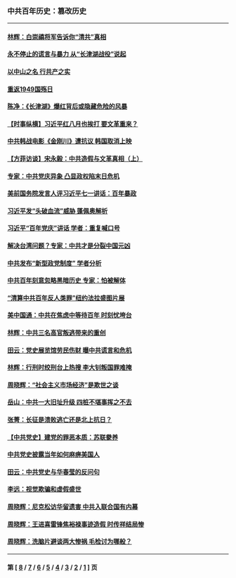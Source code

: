 ### 中共百年历史：篡改历史
---
#### [林辉：白崇禧将军告诉你“清共”真相](../../pages/nf1176115/n14044216.md?08100430) 
#### [永不停止的谎言与暴力 从“长津湖战役”说起](../../pages/nf1176115/n13494094.md?08100430) 
#### [以中山之名 行共产之实](../../pages/nf1176115/n13346437.md?08100430) 
#### [重返1949国殇日](../../pages/nf1176115/n13346372.md?08100430) 
#### [陈净：《长津湖》爆红背后或隐藏危险的风暴](../../pages/nf1176115/n13314364.md?08100430) 
#### [【时事纵横】习近平红八月也挨打 要文革重来？](../../pages/nf1176115/n13231393.md?08100430) 
#### [中共韩战电影《金刚川》遭抗议 韩国取消上映](../../pages/nf1176115/n13219114.md?08100430) 
#### [【方菲访谈】宋永毅：中共造假与文革真相（上）](../../pages/nf1176115/n13200760.md?08100430) 
#### [专家：中共党庆异象 凸显政权陷末日危机](../../pages/nf1176115/n13067084.md?08100430) 
#### [美前国务院发言人评习近平七一讲话：百年暴政](../../pages/nf1176115/n13066986.md?08100430) 
#### [习近平发“头破血流”威胁 蓬佩奥解析](../../pages/nf1176115/n13063604.md?08100430) 
#### [习近平“百年党庆”讲话 学者：重复喊口号](../../pages/nf1176115/n13061411.md?08100430) 
#### [解决台湾问题？专家：中共才是分裂中国元凶](../../pages/nf1176115/n13060811.md?08100430) 
#### [中共发布“新型政党制度” 学者分析](../../pages/nf1176115/n13056354.md?08100430) 
#### [中共百年刻意忽略黑暗历史 专家：怕被解体](../../pages/nf1176115/n13056056.md?08100430) 
#### [“清算中共百年反人类罪”纽约法拉盛图片展](../../pages/nf1176115/n13052220.md?08100430) 
#### [美中国通：中共在焦虑中等待百年 时刻忧垮台](../../pages/nf1176115/n13048820.md?08100430) 
#### [林辉：中共三名高官叛逃带来的重创](../../pages/nf1176115/n13035206.md?08100430) 
#### [田云：党史展览馆劳民伤财 曝中共谎言和危机](../../pages/nf1176115/n13033900.md?08100430) 
#### [林辉：行刑时绞刑台上热搜 李大钊叛国罪难掩](../../pages/nf1176115/n13031965.md?08100430) 
#### [周晓辉：“社会主义市场经济”是欺世之谈](../../pages/nf1176115/n13024090.md?08100430) 
#### [岳山：中共一大旧址升级 四桩不堪事挥之不去](../../pages/nf1176115/n13021697.md?08100430) 
#### [张菁：长征是溃败逃亡还是北上抗日？](../../pages/nf1176115/n13020585.md?08100430) 
#### [【中共党史】建党的罪恶本质：苏联豢养](../../pages/nf1176115/n13011888.md?08100430) 
#### [中共党史披露当年如何麻痹美国人](../../pages/nf1176115/n12966400.md?08100430) 
#### [田云：中共党史与华春莹的反问句](../../pages/nf1176115/n12765178.md?08100430) 
#### [李远：视觉欺骗和虚假盛世](../../pages/nf1176115/n12993376.md?08100430) 
#### [周晓辉：尼克松访华留遗害 中共入联合国有内幕](../../pages/nf1176115/n12991422.md?08100430) 
#### [周晓辉：王进喜雷锋焦裕禄事迹造假 时传祥结局惨](../../pages/nf1176115/n12985497.md?08100430) 
#### [周晓辉：洗脑片避谈两大惨祸 毛检讨为哪般？](../../pages/nf1176115/n12971285.md?08100430) 

---
#### 第 [ [8](./8.md?08100430) / [7](./7.md?08100430) / [6](./6.md?08100430) / [5](./5.md?08100430) / [4](./4.md?08100430) / [3](./3.md?08100430) / [2](./2.md?08100430) / [1](./1.md?08100430) ] 页
